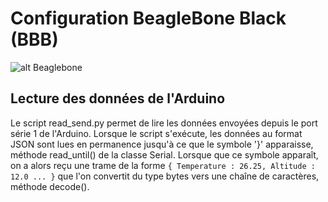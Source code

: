 # Configuration BeagleBone Black (BBB)

![alt Beaglebone](../images/bbb.jpg)

## 

## Lecture des données de l'Arduino

Le script read_send.py permet de lire les données envoyées depuis le port série 1 de 
l'Arduino. Lorsque le script s'exécute, les données au format JSON sont lues en permanence 
jusqu'à ce que le symbole '}' apparaisse, méthode read_until() de la classe Serial.
Lorsque que ce symbole apparaît, on a alors reçu une trame de la forme
``` { Temperature : 26.25, Altitude : 12.0 ... } ```
que l'on convertit du type bytes vers une chaîne de caractères, méthode decode().


